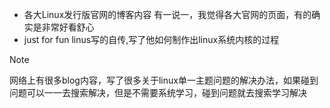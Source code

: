 - 各大Linux发行版官网的博客内容 有一说一，我觉得各大官网的页面，有的确实是非常好看舒心
- just for fun  linus写的自传,写了他如何制作出linux系统内核的过程

> [!note]
> 网络上有很多blog内容，写了很多关于linux单一主题问题的解决办法，如果碰到问题可以一一去搜索解决，但是不需要系统学习，碰到问题就去搜索学习解决



